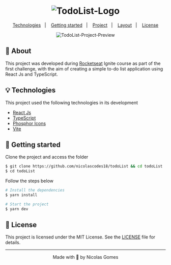 <h1 align="center">
    <img alt="TodoList-Logo" title="PlantManager" src=".github/logo.svg" />
</h1>

<p align="center">
  <a href="#technologies">Technologies</a>&nbsp;&nbsp;&nbsp;|&nbsp;&nbsp;&nbsp;
  <a href="#-layout">Getting started</a>&nbsp;&nbsp;&nbsp;|&nbsp;&nbsp;&nbsp;
  <a href="#-project">Project</a>&nbsp;&nbsp;&nbsp;|&nbsp;&nbsp;&nbsp;
  <a href="#-layout">Layout</a>&nbsp;&nbsp;&nbsp;|&nbsp;&nbsp;&nbsp;
  <a href="#-license">License</a>
</p>

<p align="center">
  <img alt="TodoList-Project-Preview" src=".github/todoList-preview.png">
</p>

## 📝 About

This project was developed during [Rocketseat](https://rocketseat.com.br/ignite) Ignite course as part of the first
challenge, with the aim of creating a simple to-do list application using React Js and TypeScript.

## 💡 Technologies

This project used the following technologies in its development

- [React Js](https://react.dev/)
- [TypeScript](https://www.typescriptlang.org/)
- [Phosphor Icons](https://phosphoricons.com/)
- [Vite](https://vitejs.dev/)

## 🚀 Getting started

Clone the project and access the folder

```bash
$ git clone https://github.com/nicolascodes18/todoList && cd todoList
$ cd todoList
```

Follow the steps below

```bash
# Install the dependencies
$ yarn install

# Start the project
$ yarn dev
```

## 📝 License

This project is licensed under the MIT License. See the [LICENSE](LICENSE.md) file for details.

---

<p align="center">Made with 💜 by Nicolas Gomes</p>